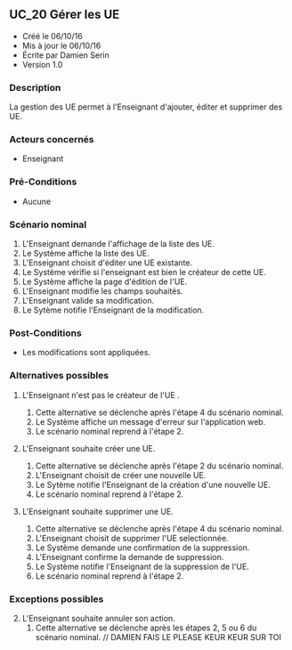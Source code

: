 ## UC_20 Gérer les UE

* Créé le 06/10/16
* Mis à jour le 06/10/16
* Écrite par Damien Serin
* Version 1.0

### Description

La gestion des UE permet à l'Enseignant d'ajouter, éditer et supprimer des UE.

### Acteurs concernés

* Enseignant

### Pré-Conditions

* Aucune

### Scénario nominal

1. L'Enseignant demande l'affichage de la liste des UE.
2. Le Système affiche la liste des UE.
3. L'Enseignant choisit d'éditer une UE existante.
4. Le Système vérifie si l'enseignant est bien le créateur de cette UE.
5. Le Système affiche la page d'édition de l'UE.
6. L'Enseignant modifie les champs souhaités.
7. L'Enseignant valide sa modification.
8. Le Sytème notifie l'Enseignant de la modification.

### Post-Conditions

* Les modifications sont appliquées.

### Alternatives possibles

1. L'Enseignant n'est pas le créateur de l'UE	.
    1. Cette alternative se déclenche après l'étape 4 du scénario nominal.
    2. Le Système affiche un message d'erreur sur l'application web.
    3. Le scénario nominal reprend à l'étape 2.

2. L'Enseignant souhaite créer une UE.
    1. Cette alternative se déclenche après l'étape 2 du scénario nominal.
    2. L'Enseignant choisit de créer une nouvelle UE.
    3. Le Sytème notifie l'Enseignant de la création d'une nouvelle UE. 
    4. Le scénario nominal reprend à l'étape 2.

3. L'Enseignant souhaite supprimer une UE.
    1. Cette alternative se déclenche après l'étape 4 du scénario nominal.
    2. L'Enseignant choisit de supprimer l'UE selectionnée.
    3. Le Système demande une confirmation de la suppression.
    4. L'Enseignant confirme la demande de suppression.
    5. Le Système notifie l'Enseignant de la suppression de l'UE.
    6. Le scénario nominal reprend à l'étape 2.

### Exceptions possibles

2. L'Enseignant souhaite annuler son action.
    1.  Cette alternative se déclenche après les étapes 2, 5 ou 6 du scénario nominal.
// DAMIEN FAIS LE PLEASE KEUR KEUR SUR TOI
